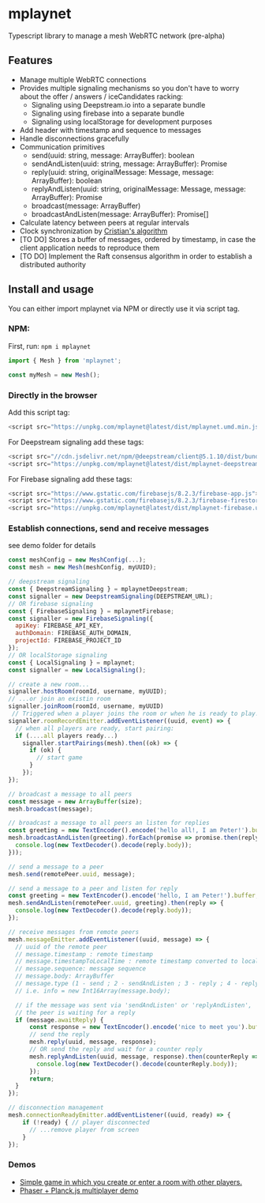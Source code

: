 # mplaynet

Typescript library to manage a mesh WebRTC network (pre-alpha)

## Features

- Manage multiple WebRTC connections
- Provides multiple signaling mechanisms so you don't have to worry about the offer / answers / iceCandidates racking:
    - Signaling using Deepstream.io into a separate bundle
    - Signaling using firebase into a separate bundle
    - Signaling using localStorage for development purposes
- Add header with timestamp and sequence to messages
- Handle disconnections gracefully
- Communication primitives
    - send(uuid: string, message: ArrayBuffer): boolean
    - sendAndListen(uuid: string, message: ArrayBuffer): Promise<Message>
    - reply(uuid: string, originalMessage: Message, message: ArrayBuffer): boolean
    - replyAndListen(uuid: string, originalMessage: Message, message: ArrayBuffer): Promise<Message>
    - broadcast(message: ArrayBuffer)
    - broadcastAndListen(message: ArrayBuffer): Promise<Message>[]
- Calculate latency between peers at regular intervals
- Clock synchronization by [Cristian's algorithm](https://en.wikipedia.org/wiki/Cristian%27s_algorithm)
- [TO DO] Stores a buffer of messages, ordered by timestamp, in case the client application needs to reproduce them
- [TO DO] Implement the Raft consensus algorithm in order to establish a distributed authority

## Install and usage

You can either import mplaynet via NPM or directly use it via script tag.

### NPM:

First, run: `npm i mplaynet`

```js module
import { Mesh } from 'mplaynet';

const myMesh = new Mesh();
```

### Directly in the browser

Add this script tag:
```js
<script src="https://unpkg.com/mplaynet@latest/dist/mplaynet.umd.min.js"></script>
```

For Deepstream signaling add these tags:

```js
<script src="//cdn.jsdelivr.net/npm/@deepstream/client@5.1.10/dist/bundle/ds.min.js"></script>
<script src="https://unpkg.com/mplaynet@latest/dist/mplaynet-deepstream.umd.min.js"></script>
```

For Firebase signaling add these tags:

```js
<script src="https://www.gstatic.com/firebasejs/8.2.3/firebase-app.js"></script>
<script src="https://www.gstatic.com/firebasejs/8.2.3/firebase-firestore.js"></script>
<script src="https://unpkg.com/mplaynet@latest/dist/mplaynet-firebase.umd.min.js"></script>
```

### Establish connections, send and receive messages

see demo folder for details

```js
const meshConfig = new MeshConfig(...);
const mesh = new Mesh(meshConfig, myUUID);

// deepstream signaling
const { DeepstreamSignaling } = mplaynetDeepstream;
const signaller = new DeepstreamSignaling(DEEPSTREAM_URL);
// OR firebase signaling
const { FirebaseSignaling } = mplaynetFirebase;
const signaller = new FirebaseSignaling({
  apiKey: FIREBASE_API_KEY,
  authDomain: FIREBASE_AUTH_DOMAIN,
  projectId: FIREBASE_PROJECT_ID
});
// OR localStorage signaling
const { LocalSignaling } = mplaynet;
const signaller = new LocalSignaling();

// create a new room...
signaller.hostRoom(roomId, username, myUUID);
// ...or join an existin room
signaller.joinRoom(roomId, username, myUUID)
 // Triggered when a player joins the room or when he is ready to play.
signaller.roomRecordEmitter.addEventListener((uuid, event) => { 
  // when all players are ready, start pairing:
  if (....all players ready...)
    signaller.startPairings(mesh).then((ok) => {
      if (ok) {
        // start game
      }
    });
});

// broadcast a message to all peers
const message = new ArrayBuffer(size);
mesh.broadcast(message);

// broadcast a message to all peers an listen for replies
const greeting = new TextEncoder().encode('hello all!, I am Peter!').buffer;
mesh.broadcastAndListen(greeting).forEach(promise => promise.then(reply => {
  console.log(new TextDecoder().decode(reply.body));
}));

// send a message to a peer
mesh.send(remotePeer.uuid, message);

// send a message to a peer and listen for reply
const greeting = new TextEncoder().encode('hello, I am Peter!').buffer;
mesh.sendAndListen(remotePeer.uuid, greeting).then(reply => {
  console.log(new TextDecoder().decode(reply.body));
});

// receive messages from remote peers
mesh.messageEmitter.addEventListener((uuid, message) => {
  // uuid of the remote peer
  // message.timestamp : remote timestamp
  // message.timestampToLocalTime : remote timestamp converted to local time
  // message.sequence: message sequence
  // message.body: ArrayBuffer
  // message.type (1 - send ; 2 - sendAndListen ; 3 - reply ; 4 - replyAndListen)
  // i.e. info = new Int16Array(message.body);

  // if the message was sent via 'sendAndListen' or 'replyAndListen',
  // the peer is waiting for a reply
  if (message.awaitReply) {
      const response = new TextEncoder().encode('nice to meet you').buffer;
      // send the reply
      mesh.reply(uuid, message, response);
      // OR send the reply and wait for a counter reply
      mesh.replyAndListen(uuid, message, response).then(counterReply => {
        console.log(new TextDecoder().decode(counterReply.body));
      });
      return;
  }
});

// disconnection management
mesh.connectionReadyEmitter.addEventListener((uuid, ready) => {
    if (!ready) { // player disconnected
      // ...remove player from screen
    }
});
```
### Demos

- [Simple game in which you create or enter a room with other players.](https://0khp9.csb.app)
- [Phaser + Planck.js multiplayer demo](https://ix5w5.csb.app/test-planck-multi.html)

